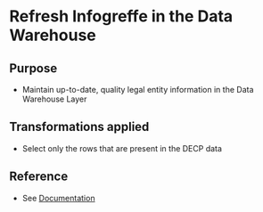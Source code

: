 # Refresh Infogreffe in the Data Warehouse
## Purpose
- Maintain up-to-date, quality legal entity information in the Data Warehouse Layer

## Transformations applied
- Select only the rows that are present in the DECP data

## Reference
- See [Documentation](https://github.com/ogierpaul/UdacityDendCapstone/blob/master/docs/siren/Readme.md)
